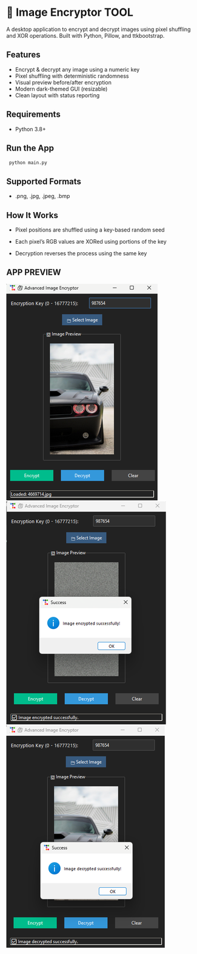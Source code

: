 # 🔐 Image Encryptor TOOL

A desktop application to encrypt and decrypt images using pixel shuffling and XOR operations. Built with Python, Pillow, and ttkbootstrap.

##  Features

- Encrypt & decrypt any image using a numeric key
- Pixel shuffling with deterministic randomness
- Visual preview before/after encryption
- Modern dark-themed GUI (resizable)
- Clean layout with status reporting

##  Requirements

- Python 3.8+

##  Run the App

     python main.py

## Supported Formats

   - .png, .jpg, .jpeg, .bmp

 ## How It Works

   - Pixel positions are shuffled using a key-based random seed

   - Each pixel’s RGB values are XORed using portions of the key

   - Decryption reverses the process using the same key
## APP PREVIEW 
![App Preview](https://github.com/Raiyan-RB19/PRODIGY_CS_02/blob/569500c9d3dbbe51159e72f7070a5021dac8e048/Screenshot.png)                         ![App Preview](https://github.com/Raiyan-RB19/PRODIGY_CS_02/blob/7e38e255ac7fdcd3b87f679650e167b323e906ea/Encryption.png)![App Preview](https://github.com/Raiyan-RB19/PRODIGY_CS_02/blob/7e38e255ac7fdcd3b87f679650e167b323e906ea/Decryption.png)
